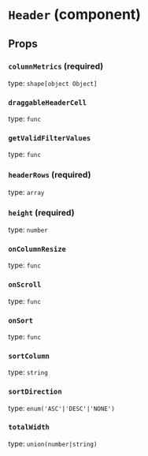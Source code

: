 `Header` (component)
====================



Props
-----

### `columnMetrics` (required)

type: `shape[object Object]`


### `draggableHeaderCell`

type: `func`


### `getValidFilterValues`

type: `func`


### `headerRows` (required)

type: `array`


### `height` (required)

type: `number`


### `onColumnResize`

type: `func`


### `onScroll`

type: `func`


### `onSort`

type: `func`


### `sortColumn`

type: `string`


### `sortDirection`

type: `enum('ASC'|'DESC'|'NONE')`


### `totalWidth`

type: `union(number|string)`

